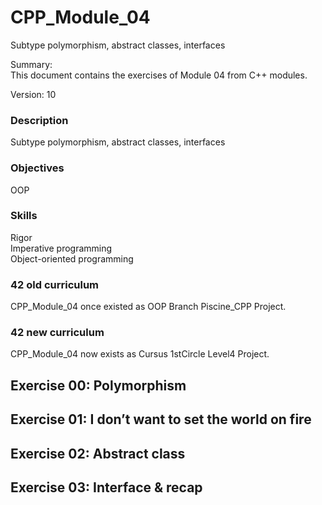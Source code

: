 # CPP_Module_04

Subtype polymorphism, abstract classes, interfaces  

Summary:  
This document contains the exercises of Module 04 from C++ modules.  

Version: 10  

### Description

Subtype polymorphism, abstract classes, interfaces  

### Objectives

OOP  

### Skills

Rigor  
Imperative programming  
Object-oriented programming  

### 42 old curriculum

CPP_Module_04 once existed as OOP Branch Piscine_CPP Project.  

### 42 new curriculum

CPP_Module_04 now exists as Cursus 1stCircle Level4 Project.  


## Exercise 00: Polymorphism



## Exercise 01: I don’t want to set the world on fire



## Exercise 02: Abstract class



## Exercise 03: Interface & recap



